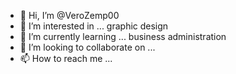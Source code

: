 - 👋 Hi, I’m @VeroZemp00
- 👀 I’m interested in ... graphic design
- 🌱 I’m currently learning ... business administration
- 💞️ I’m looking to collaborate on ...
- 📫 How to reach me ...

<!---
VeroZemp00/VeroZemp00 is a ✨ special ✨ repository because its `README.md` (this file) appears on your GitHub profile.
You can click the Preview link to take a look at your changes.
--->
